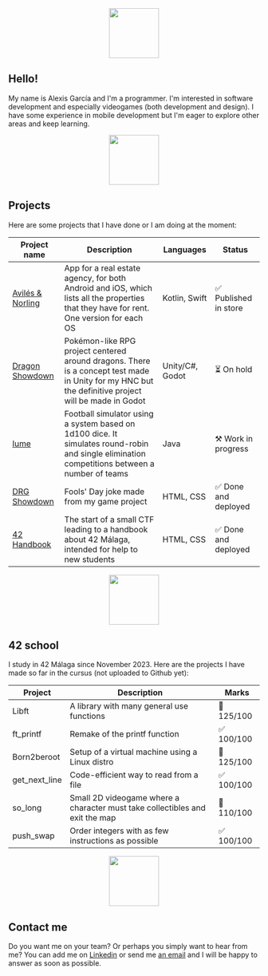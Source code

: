 <html>
  <body>
    <div align="center">
      <img align="center" height=100px src="https://64.media.tumblr.com/0d5653e44cd89a8c90a1bb13de337540/1b2a96f204e26cfb-9d/s1280x1920/d5674c39f8b0b02cfa2c50b972815be591447000.png" />
    </div>
    
## Hello!
My name is Alexis García and I'm a programmer. I'm interested in software development and especially videogames (both development and design). I have some experience in mobile development but I'm eager to explore other areas and keep learning.

<div align="center">
  <img align="center" height=100px src="https://64.media.tumblr.com/0d5653e44cd89a8c90a1bb13de337540/1b2a96f204e26cfb-9d/s1280x1920/d5674c39f8b0b02cfa2c50b972815be591447000.png" />
</div>

## Projects
Here are some projects that I have done or I am doing at the moment:

<div align="center">
<table>
<thead>
  <tr>
    <th>Project name</th>
    <th>Description</th>
    <th>Languages</th>
    <th>Status</th>
  </tr>
</thead>
<tbody>
  <tr>
    <td><a href="https://github.com/Alexgar98/AvilesNorling">Avilés &amp;</a> <a href="https://github.com/Alexgar98/avilesnorlingswift">Norling</a></td>
    <td>App for a real estate agency, for both Android and iOS, which lists all the properties that they have for rent. One version for each OS</td>
    <td>Kotlin, Swift</td>
    <td>✅ Published in store</td>
  </tr>
  <tr>
    <td><a href="https://github.com/Alexgar98/Dragon-Showdown-chachi">Dragon Showdown</a></td>
    <td>Pokémon-like RPG project centered around dragons. There is a concept test made in Unity for my HNC but the definitive project will be made in Godot</td>
    <td>Unity/C#, Godot</td>
    <td>⏳ On hold</td>
  </tr>
  <tr>
    <td><a href="https://github.com/Alexgar98/iume">Iume</a></td>
    <td>Football simulator using a system based on 1d100 dice. It simulates round-robin and single elimination competitions between a number of teams</td>
    <td>Java</td>
    <td>⚒️ Work in progress</td>
  </tr>
  <tr>
    <td><a href="https://github.com/Alexgar98/DRG-Showdown">DRG Showdown</a></td>
    <td>Fools' Day joke made from my game project</td>
    <td>HTML, CSS</td>
    <td>✅ Done and deployed</td>
  </tr>
  <tr>
    <td><a href="https://github.com/Alexgar98/Manual-42">42 Handbook</a></td>
    <td>The start of a small CTF leading to a handbook about 42 Málaga, intended for help to new students</td>
    <td>HTML, CSS</td>
    <td>✅ Done and deployed</td>
  </tr>
</tbody>
</table>
</div>

<div align="center">
  <img align="center" height=100px src="https://64.media.tumblr.com/0d5653e44cd89a8c90a1bb13de337540/1b2a96f204e26cfb-9d/s1280x1920/d5674c39f8b0b02cfa2c50b972815be591447000.png" />
</div>

## 42 school
I study in 42 Málaga since November 2023. Here are the projects I have made so far in the cursus (not uploaded to Github yet):

<div align="center">
<table>
<thead>
  <tr>
    <th>Project</th>
    <th>Description</th>
    <th>Marks</th>
  </tr>
</thead>
<tbody>
  <tr>
    <td>Libft</td>
    <td>A library with many general use functions</td>
    <td>🌟 125/100</td>
  </tr>
  <tr>
    <td>ft_printf</td>
    <td>Remake of the printf function</td>
    <td>✅ 100/100</td>
  </tr>
  <tr>
    <td>Born2beroot</td>
    <td>Setup of a virtual machine using a Linux distro</td>
    <td>🌟 125/100</td>
  </tr>
  <tr>
    <td>get_next_line</td>
    <td>Code-efficient way to read from a file</td>
    <td>✅ 100/100</td>
  </tr>
  <tr>
    <td>so_long</td>
    <td>Small 2D videogame where a character must take collectibles and exit the map</td>
    <td>🌟 110/100</td>
  </tr>
  <tr>
    <td>push_swap</td>
    <td>Order integers with as few instructions as possible</td>
    <td>✅ 100/100</td>
  </tr>
</tbody>
</table>
</div>

<div align="center">
  <img align="center" height=100px src="https://64.media.tumblr.com/0d5653e44cd89a8c90a1bb13de337540/1b2a96f204e26cfb-9d/s1280x1920/d5674c39f8b0b02cfa2c50b972815be591447000.png" />
</div>

## Contact me
Do you want me on your team? Or perhaps you simply want to hear from me? You can add me on <a href="https://www.linkedin.com/in/alexis-garcia-diaz/">Linkedin</a> or send me <a href="mailto:aleexis98@gmail.com">an email</a> and I will be happy to answer as soon as possible.

  </body>
</html>
